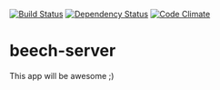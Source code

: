 [![Build Status](https://secure.travis-ci.org/pjambet/beech-server.png?branch=master)](https://next.travis-ci.org/pjambet/beech-server) [![Dependency Status](https://gemnasium.com/pjambet/beech-server.png)](https://gemnasium.com/pjambet/beech-server) [![Code Climate](https://codeclimate.com/badge.png)](https://codeclimate.com/github/pjambet/beech-server)

beech-server
============

This app will be awesome ;)

